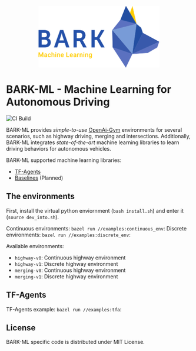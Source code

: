 
<p align="center">
<img src="utils/bark_ml_logo.png" width="65%" alt="BARK-ML" />
</p>

# BARK-ML - Machine Learning for Autonomous Driving

![CI Build](https://github.com/bark-simulator/bark-ml/workflows/CI/badge.svg)

BARK-ML provides <i>simple-to-use</i> [OpenAi-Gym](https://github.com/openai/gym) environments for several scenarios, such as highway driving, merging and intersections.
Additionally, BARK-ML integrates <i>state-of-the-art</i> machine learning libraries to learn driving behaviors for autonomous vehicles.

BARK-ML supported machine learning libraries:

* [TF-Agents](https://github.com/tensorflow/agents)
* [Baselines](https://github.com/openai/baselines) (Planned)

## The environments

First, install the virtual python enviornment (`bash install.sh`) and enter it (`source dev_into.sh`).

Continuous environments: `bazel run //examples:continuous_env`:
Discrete environments: `bazel run //examples:discrete_env`:

Available environments:

* `highway-v0`: Continuous highway environment
* `highway-v1`: Discrete highway environment
* `merging-v0`: Continuous highway environment
* `merging-v1`: Discrete highway environment

## TF-Agents

TF-Agents example: `bazel run //examples:tfa`:

## License

BARK-ML specific code is distributed under MIT License.

